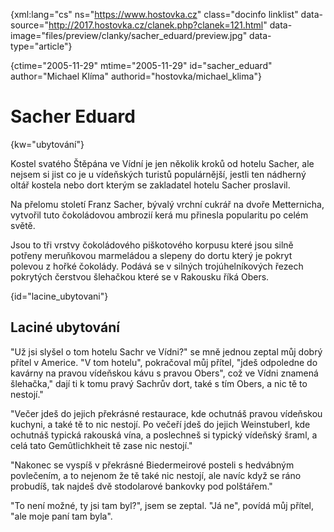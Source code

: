 
{xml:lang="cs" ns="https://www.hostovka.cz" class="docinfo linklist" data-source="http://2017.hostovka.cz/clanek.php?clanek=121.html" data-image="files/preview/clanky/sacher_eduard/preview.jpg" data-type="article"}

{ctime="2005-11-29" mtime="2005-11-29" id="sacher\_eduard" author="Michael Klíma" authorid="hostovka/michael\_klima"}

# Sacher Eduard

<!-- generated attribute kw by user_udpatekw.sh on 2020-02-28, do not edit -->

{kw="ubytování"}

Kostel svatého Štěpána ve Vídní je jen několik kroků od hotelu Sacher, ale nejsem si jist co je u vídeňských turistů populárnější, jestli ten nádherný oltář kostela nebo dort kterým se zakladatel hotelu Sacher proslavil.

Na přelomu století Franz Sacher, bývalý vrchní cukrář na dvoře Metternicha, vytvořil tuto čokoládovou ambrozií kerá mu přinesla popularitu po celém světě.

Jsou to tři vrstvy čokoládového piškotového korpusu které jsou silně potřeny meruňkovou marmeládou a slepeny do dortu který je pokryt polevou z hořké čokolády. Podává se v silných trojúhelníkových řezech pokrytých čerstvou šlehačkou které se v Rakousku říká Obers.

{id="lacine_ubytovani"}

## Laciné ubytování

"Už jsi slyšel o tom hotelu Sachr ve Vídni?" se mně jednou zeptal můj dobrý přítel v Americe. "V tom hotelu", pokračoval můj přítel, "jdeš odpoledne do kavárny na pravou vídeňskou kávu s pravou Obers", což ve Vídni znamená šlehačka," dají ti k tomu pravý Sachrův dort, také s tím Obers, a nic tě to nestojí."

"Večer jdeš do jejich překrásné restaurace, kde ochutnáš pravou vídeňskou kuchyni, a také tě to nic nestojí. Po večeří jdeš do jejich Weinstuberl, kde ochutnáš typická rakouská vína, a poslechneš si typický vídeňský šraml, a celá tato Gemûtlichkheit tě zase nic nestojí."

"Nakonec se vyspíš v překrásné Biedermeirové posteli s hedvábným povlečením, a to nejenom že tě také nic nestojí, ale navíc když se ráno probudíš, tak najdeš dvě stodolarové bankovky pod polštářem."

"To není možné, ty jsi tam byl?", jsem se zeptal. "Já ne", povídá můj přítel, "ale moje paní tam byla".

